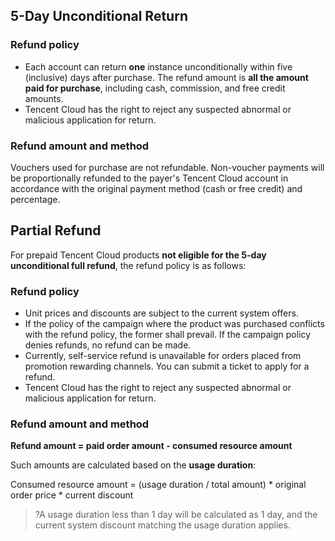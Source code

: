 ## 5-Day Unconditional Return

### Refund policy

- Each account can return **one** instance unconditionally within five (inclusive) days after purchase. The refund amount is **all the amount paid for purchase**, including cash, commission, and free credit amounts.
- Tencent Cloud has the right to reject any suspected abnormal or malicious application for return.

### Refund amount and method

Vouchers used for purchase are not refundable. Non-voucher payments will be proportionally refunded to the payer's Tencent Cloud account in accordance with the original payment method (cash or free credit) and percentage.



## Partial Refund

For prepaid Tencent Cloud products **not eligible for the 5-day unconditional full refund**, the refund policy is as follows:

### Refund policy

- Unit prices and discounts are subject to the current system offers.
- If the policy of the campaign where the product was purchased conflicts with the refund policy, the former shall prevail. If the campaign policy denies refunds, no refund can be made.
- Currently, self-service refund is unavailable for orders placed from promotion rewarding channels. You can submit a ticket to apply for a refund.
- Tencent Cloud has the right to reject any suspected abnormal or malicious application for return.

### Refund amount and method

**Refund amount = paid order amount - consumed resource amount**

Such amounts are calculated based on the **usage duration**:

Consumed resource amount = (usage duration / total amount) * original order price * current discount

>?A usage duration less than 1 day will be calculated as 1 day, and the current system discount matching the usage duration applies.
